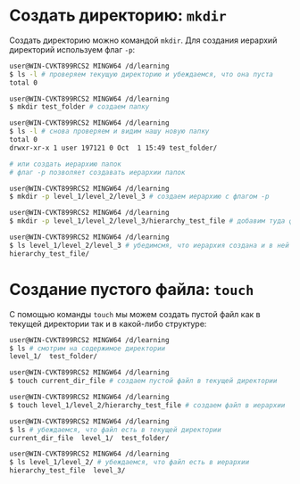 # Создать директорию: `mkdir`
Создать директорию можно командой `mkdir`. Для создания иерархий директорий используем флаг `-p`:  
```bash
user@WIN-CVKT899RCS2 MINGW64 /d/learning
$ ls -l # проверяем текущую директорию и убеждаемся, что она пуста
total 0

user@WIN-CVKT899RCS2 MINGW64 /d/learning
$ mkdir test_folder # создаем папку

user@WIN-CVKT899RCS2 MINGW64 /d/learning
$ ls -l # снова проверяем и видим нашу новую папку
total 0
drwxr-xr-x 1 user 197121 0 Oct  1 15:49 test_folder/

# или создать иерархию папок 
# флаг -p позволяет создавать иерархии папок

user@WIN-CVKT899RCS2 MINGW64 /d/learning
$ mkdir -p level_1/level_2/level_3 # создаем иерархию с флагом -р

user@WIN-CVKT899RCS2 MINGW64 /d/learning
$ mkdir -p level_1/level_2/level_3/hierarchy_test_file # добавим туда файл

user@WIN-CVKT899RCS2 MINGW64 /d/learning
$ ls level_1/level_2/level_3 # убедимсмя, что иерархия создана и в ней лежит файл
hierarchy_test_file/
```

# Создание пустого файла: `touch`
С помощью команды `touch` мы можем создать пустой файл как в текущей директории так и в какой-либо структуре:  
```bash
user@WIN-CVKT899RCS2 MINGW64 /d/learning
$ ls # смотрим на содержимое директории  
level_1/  test_folder/

user@WIN-CVKT899RCS2 MINGW64 /d/learning
$ touch current_dir_file # создаем пустой файл в текущей директории

user@WIN-CVKT899RCS2 MINGW64 /d/learning
$ touch level_1/level_2/hierarchy_test_file # создаем файл в иерархии

user@WIN-CVKT899RCS2 MINGW64 /d/learning
$ ls # убеждаемся, что файл есть в текущей директории
current_dir_file  level_1/  test_folder/

user@WIN-CVKT899RCS2 MINGW64 /d/learning
$ ls level_1/level_2/ # убеждаемся, что файл есть в иерархии
hierarchy_test_file  level_3/

```